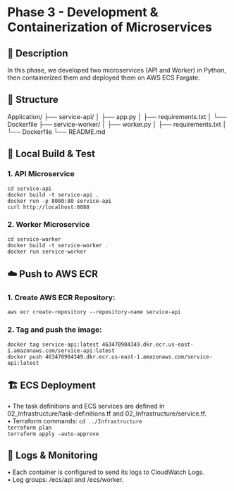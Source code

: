 # Phase 3 - Development & Containerization of Microservices

## 📌 Description
In this phase, we developed two microservices (API and Worker) in Python, then containerized them and deployed them on AWS ECS Fargate.

## 📁 Structure

Application/
├── service-api/
│   ├── app.py
│   ├── requirements.txt
│   └── Dockerfile
├── service-worker/
│   ├── worker.py
│   ├── requirements.txt
│   └── Dockerfile
└── README.md

## 🚀 Local Build & Test

### 1. API Microservice

`cd service-api`  
`docker build -t service-api .`  
`docker run -p 8080:80 service-api`  
`curl http://localhost:8080`

### 2. Worker Microservice 

`cd service-worker`  
`docker build -t service-worker .`  
`docker run service-worker`

## ☁️ Push to AWS ECR

### 1. Create AWS ECR Repository:
`aws ecr create-repository --repository-name service-api`

### 2. Tag and push the image:
`docker tag service-api:latest 463470984349.dkr.ecr.us-east-1.amazonaws.com/service-api:latest`  
`docker push 463470984349.dkr.ecr.us-east-1.amazonaws.com/service-api:latest`

## 🏗️ ECS Deployment

• The task definitions and ECS services are defined in 02_Infrastructure/task-definitions.tf and 02_Infrastructure/service.tf.  
• Terraform commands:
`cd ../Infrastructure`  
`terraform plan`  
`terraform apply -auto-approve`

## 📜 Logs & Monitoring

• Each container is configured to send its logs to CloudWatch Logs.  
• Log groups: /ecs/api and /ecs/worker.
